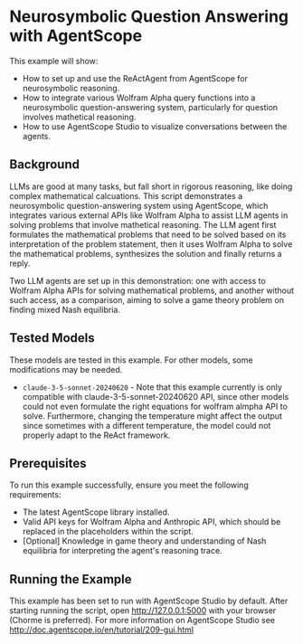 

# Neurosymbolic Question Answering with AgentScope

This example will show:
- How to set up and use the ReActAgent from AgentScope for neurosymbolic reasoning.
- How to integrate various Wolfram Alpha query functions into a neurosymbolic question-answering system, particularly for question involves mathetical reasoning.
- How to use AgentScope Studio to visualize conversations between the agents.

## Background
LLMs are good at many tasks, but fall short in rigorous reasoning, like doing complex mathematical calcuations.
This script demonstrates a neurosymbolic question-answering system using AgentScope, which integrates various external APIs like Wolfram Alpha to assist LLM agents in solving problems that involve mathetical reasoning. The LLM agent first formulates the mathematical problems that need to be solved based on its interpretation of the problem statement, then it uses Wolfram Alpha to solve the mathematical problems, synthesizes the solution and finally returns a reply. 

Two LLM agents are set up in this demonstration: one with access to Wolfram Alpha APIs for solving mathematical problems, and another without such access, as a comparison, aiming to solve a game theory problem on finding mixed Nash equilibria.



## Tested Models

These models are tested in this example. For other models, some modifications may be needed.
- `claude-3-5-sonnet-20240620` - Note that this example currently is only compatible with claude-3-5-sonnet-20240620 API, since other models could not even formulate the right equations for wolfram almpha API to solve.
Furthermore, changing the temperature might affect the output since sometimes with a different temperature, the model could not properly adapt to the ReAct framework.


## Prerequisites

To run this example successfully, ensure you meet the following requirements:
- The latest AgentScope library installed.
- Valid API keys for Wolfram Alpha and Anthropic API, which should be replaced in the placeholders within the script.
- [Optional] Knowledge in game theory and understanding of Nash equilibria for interpreting the agent's reasoning trace.



## Running the Example
This example has been set to run with AgentScope Studio by default. After starting running the script, open http://127.0.0.1:5000 with your browser (Chorme is preferred).
For more information on AgentScope Studio see http://doc.agentscope.io/en/tutorial/209-gui.html